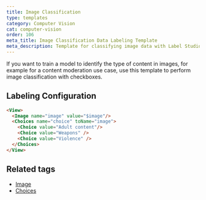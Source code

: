 ```yaml
---
title: Image Classification
type: templates
category: Computer Vision
cat: computer-vision
order: 106
meta_title: Image Classification Data Labeling Template
meta_description: Template for classifying image data with Label Studio for your machine learning and data science projects.
---
```


If you want to train a model to identify the type of content in images, for example for a content moderation use case, use this template to perform image classification with checkboxes.

## Labeling Configuration

```html
<View>
  <Image name="image" value="$image"/>
  <Choices name="choice" toName="image">
    <Choice value="Adult content"/>
    <Choice value="Weapons" />
    <Choice value="Violence" />
  </Choices>
</View>
```

## Related tags

- [Image](/tags/image.html)
- [Choices](/tags/choices.html)